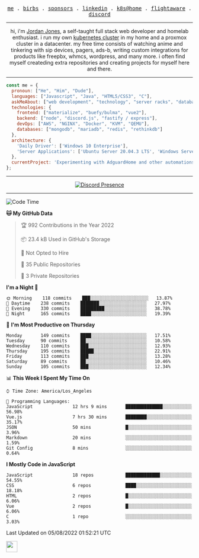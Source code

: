 <p align="center">
  <samp>
    <a href="https://jordanjones.org/">me</a> .
    <a href="https://twitter.com/kashalls">birbs</a> .
    <a href="https://github.com/sponsors/kashalls">sponsors</a> .
    <a href="https://linkedin.com/in/jordpjones">linkedin</a> .
    <a href="https://github.com/kashalls/home-cluster">k8s@home</a> .
    <a href="https://flightaware.com/adsb/stats/user/kashalls">flightaware</a> .
    <a href="https://discord.gg/ctgrp8k">discord</a>
  </samp>
</p>

---

<p align="center">hi, i'm <a href="https://jordanjones.org/">Jordan Jones</a>, a self-taught full stack web developer and homelab enthusiast. i run my own <a href="https://github.com/kashalls/home-cluster">kubernetes cluster</a> in my home and a proxmox cluster in a datacenter. my free time consists of watching anime and tinkering with sip devices, pagers, ads-b, writing custom integrations for products like freepbx, whmcs, wordpress, and many more. i often find myself createding extra repositories and creating projects for myself here and there. </p>

---


```javascript
const me = {
  pronoun: ["He", "Him", "Dude"],
  languages: ["Javascript", "Java", "HTML5/CSS3", "C"],
  askMeAbout: ["web development", "technology", "server racks", "databases", "custom integrations", "sip"],
  technologies: {
    frontend: ["materialize", "buefy/bulma", "vue2"],
    backend: ["node", "discord.js", "fastify / express"],
    devOps: ["AWS", "NGINX", "Docker", "KVM", "QEMU"],
    databases: ["mongodb", "mariadb", "redis", "rethinkdb"]
  },
  architecture: { 
    'Daily Driver': ['Windows 10 Enterprise'],
    'Server Applications': ['Ubuntu Server 20.04.3 LTS', 'Windows Server']
  },
  currentProject: 'Experimenting with AdguardHome and other automations.'
};
```
---

<div align="center">

[![Discord Presence](https://lanyard.cnrad.dev/api/201077739589992448)](https://discord.com/users/201077739589992448)

</div>

---

<!--START_SECTION:waka-->
![Code Time](http://img.shields.io/badge/Code%20Time-0%20secs-blue)

**🐱 My GitHub Data** 

> 🏆 992 Contributions in the Year 2022
 > 
> 📦 23.4 kB Used in GitHub's Storage 
 > 
> 🚫 Not Opted to Hire
 > 
> 📜 35 Public Repositories 
 > 
> 🔑 3 Private Repositories  
 > 
**I'm a Night 🦉** 

```text
🌞 Morning    118 commits    ███░░░░░░░░░░░░░░░░░░░░░░   13.87% 
🌆 Daytime    238 commits    ███████░░░░░░░░░░░░░░░░░░   27.97% 
🌃 Evening    330 commits    █████████░░░░░░░░░░░░░░░░   38.78% 
🌙 Night      165 commits    ████░░░░░░░░░░░░░░░░░░░░░   19.39%

```
📅 **I'm Most Productive on Thursday** 

```text
Monday       149 commits    ████░░░░░░░░░░░░░░░░░░░░░   17.51% 
Tuesday      90 commits     ██░░░░░░░░░░░░░░░░░░░░░░░   10.58% 
Wednesday    110 commits    ███░░░░░░░░░░░░░░░░░░░░░░   12.93% 
Thursday     195 commits    █████░░░░░░░░░░░░░░░░░░░░   22.91% 
Friday       113 commits    ███░░░░░░░░░░░░░░░░░░░░░░   13.28% 
Saturday     89 commits     ██░░░░░░░░░░░░░░░░░░░░░░░   10.46% 
Sunday       105 commits    ███░░░░░░░░░░░░░░░░░░░░░░   12.34%

```


📊 **This Week I Spent My Time On** 

```text
⌚︎ Time Zone: America/Los_Angeles

💬 Programming Languages: 
JavaScript               12 hrs 9 mins       ██████████████░░░░░░░░░░░   56.98% 
Vue.js                   7 hrs 30 mins       ████████░░░░░░░░░░░░░░░░░   35.17% 
JSON                     50 mins             █░░░░░░░░░░░░░░░░░░░░░░░░   3.96% 
Markdown                 20 mins             ░░░░░░░░░░░░░░░░░░░░░░░░░   1.59% 
Git Config               8 mins              ░░░░░░░░░░░░░░░░░░░░░░░░░   0.64%

```

**I Mostly Code in JavaScript** 

```text
JavaScript               18 repos            █████████████░░░░░░░░░░░░   54.55% 
CSS                      6 repos             ████░░░░░░░░░░░░░░░░░░░░░   18.18% 
HTML                     2 repos             █░░░░░░░░░░░░░░░░░░░░░░░░   6.06% 
Vue                      2 repos             █░░░░░░░░░░░░░░░░░░░░░░░░   6.06% 
C                        1 repo              ░░░░░░░░░░░░░░░░░░░░░░░░░   3.03%

```



 Last Updated on 05/08/2022 01:52:21 UTC
<!--END_SECTION:waka-->

<img src="https://media.giphy.com/media/WUlplcMpOCEmTGBtBW/giphy.gif" width="30">
